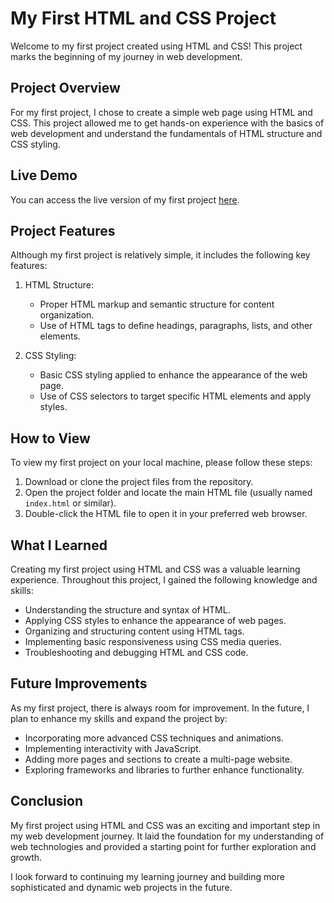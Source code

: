 # My First HTML and CSS Project

Welcome to my first project created using HTML and CSS! This project marks the beginning of my journey in web development.

## Project Overview

For my first project, I chose to create a simple web page using HTML and CSS. This project allowed me to get hands-on experience with the basics of web development and understand the fundamentals of HTML structure and CSS styling.

## Live Demo

You can access the live version of my first project [here](https://vinay-patel22.github.io/Marketing_Agency/).

## Project Features

Although my first project is relatively simple, it includes the following key features:

1. HTML Structure:
   - Proper HTML markup and semantic structure for content organization.
   - Use of HTML tags to define headings, paragraphs, lists, and other elements.

2. CSS Styling:
   - Basic CSS styling applied to enhance the appearance of the web page.
   - Use of CSS selectors to target specific HTML elements and apply styles.


## How to View

To view my first project on your local machine, please follow these steps:

1. Download or clone the project files from the repository.
2. Open the project folder and locate the main HTML file (usually named `index.html` or similar).
3. Double-click the HTML file to open it in your preferred web browser.

## What I Learned

Creating my first project using HTML and CSS was a valuable learning experience. Throughout this project, I gained the following knowledge and skills:

- Understanding the structure and syntax of HTML.
- Applying CSS styles to enhance the appearance of web pages.
- Organizing and structuring content using HTML tags.
- Implementing basic responsiveness using CSS media queries.
- Troubleshooting and debugging HTML and CSS code.

## Future Improvements

As my first project, there is always room for improvement. In the future, I plan to enhance my skills and expand the project by:

- Incorporating more advanced CSS techniques and animations.
- Implementing interactivity with JavaScript.
- Adding more pages and sections to create a multi-page website.
- Exploring frameworks and libraries to further enhance functionality.

## Conclusion

My first project using HTML and CSS was an exciting and important step in my web development journey. It laid the foundation for my understanding of web technologies and provided a starting point for further exploration and growth.

I look forward to continuing my learning journey and building more sophisticated and dynamic web projects in the future.
